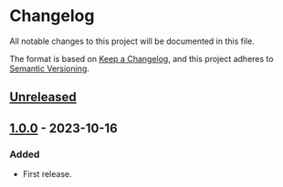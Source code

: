 # Changelog

All notable changes to this project will be documented in this file.

The format is based on [Keep a Changelog](https://keepachangelog.com/en/1.0.0/),
and this project adheres to [Semantic Versioning](https://semver.org/spec/v2.0.0.html).

## [Unreleased]

## [1.0.0] - 2023-10-16

### Added

- First release.

[unreleased]: https://github.com/breviloquia-italica/annotations/compare/v1.0.0...HEAD

<!-- [1.1.0]: https://github.com/breviloquia-italica/annotations/compare/v1.0.0...v1.1.0 -->

[1.0.0]: https://github.com/breviloquia-italica/annotations/releases/tag/v1.0.0
